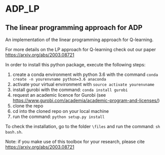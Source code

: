 ADP_LP
===================================

The linear programming approach for ADP
-----------------------------------

An implementation of the linear programming
approach for Q-learning. 

For more details on the LP approach for Q-learning check out our paper https://arxiv.org/abs/2003.08721

In order to install this python package, execute the following steps:

1) create a conda environment with python 3.6 with the command ```conda create -n yourenvname python=3.6 anaconda```
2) activate your virtual environment with ```source activate yourenvname```
3) install gurobi with the command: ```conda install gurobi```
4) request an academic licence for Gurobi (see https://www.gurobi.com/academia/academic-program-and-licenses/)
5) clone the repo
6) cd into the cloned repo on your local machine
7) run the command: ```python setup.py install```

To check the installation, go to the folder ```\files``` and run the command: ```sh bash.sh```.

Note: if you make use of this toolbox for your research, please cite https://arxiv.org/abs/2003.08721


